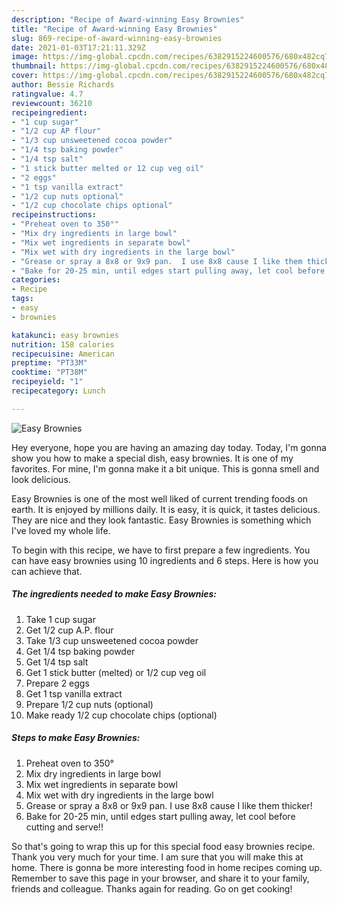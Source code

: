 ```yaml
---
description: "Recipe of Award-winning Easy Brownies"
title: "Recipe of Award-winning Easy Brownies"
slug: 869-recipe-of-award-winning-easy-brownies
date: 2021-01-03T17:21:11.329Z
image: https://img-global.cpcdn.com/recipes/6382915224600576/680x482cq70/easy-brownies-recipe-main-photo.jpg
thumbnail: https://img-global.cpcdn.com/recipes/6382915224600576/680x482cq70/easy-brownies-recipe-main-photo.jpg
cover: https://img-global.cpcdn.com/recipes/6382915224600576/680x482cq70/easy-brownies-recipe-main-photo.jpg
author: Bessie Richards
ratingvalue: 4.7
reviewcount: 36210
recipeingredient:
- "1 cup sugar"
- "1/2 cup AP flour"
- "1/3 cup unsweetened cocoa powder"
- "1/4 tsp baking powder"
- "1/4 tsp salt"
- "1 stick butter melted or 12 cup veg oil"
- "2 eggs"
- "1 tsp vanilla extract"
- "1/2 cup nuts optional"
- "1/2 cup chocolate chips optional"
recipeinstructions:
- "Preheat oven to 350°"
- "Mix dry ingredients in large bowl"
- "Mix wet ingredients in separate bowl"
- "Mix wet with dry ingredients in the large bowl"
- "Grease or spray a 8x8 or 9x9 pan.  I use 8x8 cause I like them thicker!"
- "Bake for 20-25 min, until edges start pulling away, let cool before cutting and serve!!"
categories:
- Recipe
tags:
- easy
- brownies

katakunci: easy brownies 
nutrition: 158 calories
recipecuisine: American
preptime: "PT33M"
cooktime: "PT38M"
recipeyield: "1"
recipecategory: Lunch

---
```



![Easy Brownies](https://img-global.cpcdn.com/recipes/6382915224600576/680x482cq70/easy-brownies-recipe-main-photo.jpg)

Hey everyone, hope you are having an amazing day today. Today, I'm gonna show you how to make a special dish, easy brownies. It is one of my favorites. For mine, I'm gonna make it a bit unique. This is gonna smell and look delicious.

Easy Brownies is one of the most well liked of current trending foods on earth. It is enjoyed by millions daily. It is easy, it is quick, it tastes delicious. They are nice and they look fantastic. Easy Brownies is something which I've loved my whole life.




To begin with this recipe, we have to first prepare a few ingredients. You can have easy brownies using 10 ingredients and 6 steps. Here is how you can achieve that.

<!--inarticleads1-->

##### The ingredients needed to make Easy Brownies:

1. Take 1 cup sugar
1. Get 1/2 cup A.P. flour
1. Take 1/3 cup unsweetened cocoa powder
1. Get 1/4 tsp baking powder
1. Get 1/4 tsp salt
1. Get 1 stick butter (melted) or 1/2 cup veg oil
1. Prepare 2 eggs
1. Get 1 tsp vanilla extract
1. Prepare 1/2 cup nuts (optional)
1. Make ready 1/2 cup chocolate chips (optional)




<!--inarticleads2-->

##### Steps to make Easy Brownies:

1. Preheat oven to 350°
1. Mix dry ingredients in large bowl
1. Mix wet ingredients in separate bowl
1. Mix wet with dry ingredients in the large bowl
1. Grease or spray a 8x8 or 9x9 pan.  I use 8x8 cause I like them thicker!
1. Bake for 20-25 min, until edges start pulling away, let cool before cutting and serve!!




So that's going to wrap this up for this special food easy brownies recipe. Thank you very much for your time. I am sure that you will make this at home. There is gonna be more interesting food in home recipes coming up. Remember to save this page in your browser, and share it to your family, friends and colleague. Thanks again for reading. Go on get cooking!
